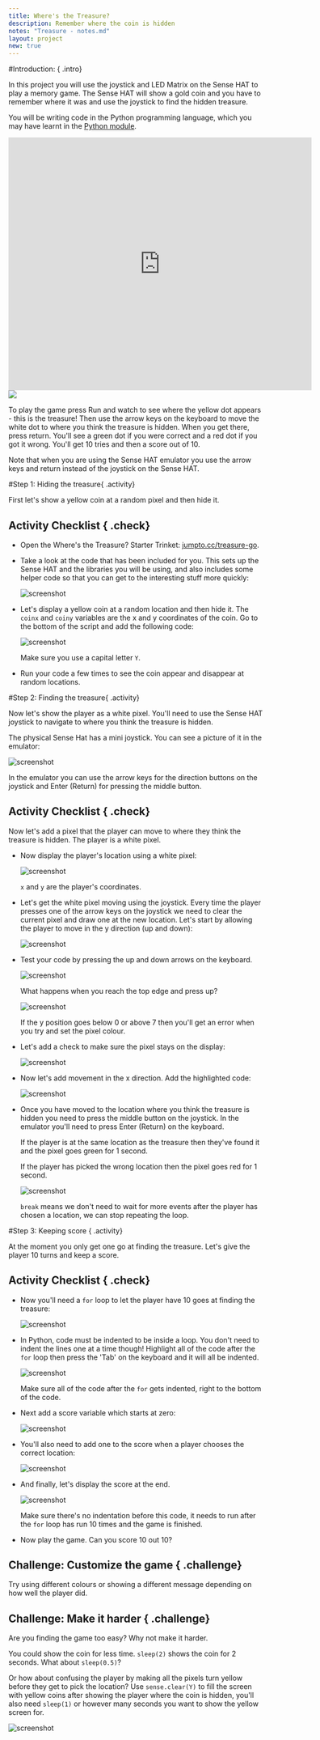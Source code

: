 ```yaml
---
title: Where's the Treasure?
description: Remember where the coin is hidden
notes: "Treasure - notes.md"
layout: project
new: true
---
```


#Introduction:  { .intro}

In this project you will use the joystick and LED Matrix on the Sense HAT to play a memory game. The Sense HAT will show a gold coin and you have to remember where it was and use the joystick to find the hidden treasure.

You will be writing code in the Python programming language, which you may have learnt in the [Python module](../../python/).

<div class="trinket">
<iframe src="https://trinket.io/embed/python/79ac6a377d?outputOnly=true&start=result" width="600" height="500" frameborder="0" marginwidth="0" marginheight="0" allowfullscreen>
</iframe>
<img src="images/treasure-final.png">
</div>

To play the game press Run and watch to see where the yellow dot appears - this is the treasure! Then use the arrow keys on the keyboard to move the white dot to where you think the treasure is hidden. When you get there, press return. You'll see a green dot if you were correct and a red dot if you got it wrong. You'll get 10 tries and then a score out of 10.

Note that when you are using the Sense HAT emulator you use the arrow keys and return instead of the joystick on the Sense HAT.


#Step 1: Hiding the treasure{ .activity}

First let's show a yellow coin at a random pixel and then hide it.  

## Activity Checklist { .check}

+ Open the Where's the Treasure? Starter Trinket: <a href="http://jumpto.cc/treasure-go" target="_blank">jumpto.cc/treasure-go</a>.

+ Take a look at the code that has been included for you. This sets up the Sense HAT and the libraries you will be using, and also includes some helper code so that you can get to the interesting stuff more quickly:

    ![screenshot](images/treasure-starter.png)

+ Let's display a yellow coin at a random location and then hide it. The `coinx` and `coiny` variables are the x and y coordinates of the coin. Go to the bottom of the script and add the following code:

    ![screenshot](images/treasure-coin.png)

    Make sure you use a capital letter `Y`.

+ Run your code a few times to see the coin appear and disappear at random locations. 


#Step 2: Finding the treasure{ .activity}

Now let's show the player as a white pixel. You'll need to use the Sense HAT joystick to navigate to where you think the treasure is hidden.

The physical Sense Hat has a mini joystick. You can see a picture of it in the emulator:

   ![screenshot](images/treasure-joystick.png)

In the emulator you can use the arrow keys for the direction buttons on the joystick and Enter (Return) for pressing the middle button.

## Activity Checklist { .check}

Now let's add a pixel that the player can move to where they think the treasure is hidden. The player is a white pixel.

+ Now display the player's location using a white pixel:

    ![screenshot](images/treasure-player.png)

    `x` and `y` are the player's coordinates.

+ Let's get the white pixel moving using the joystick. Every time the player presses one of the arrow keys on the joystick we need to clear the current pixel and draw one at the new location. Let's start by allowing the player to move in the y direction (up and down):

    ![screenshot](images/treasure-move-y.png)

+ Test your code by pressing the up and down arrows on the keyboard.

    ![screenshot](images/treasure-arrow-keys.png)

    What happens when you reach the top edge and press up?

    ![screenshot](images/treasure-error.png)

    If the y position goes below 0 or above 7 then you'll get an error when you try and set the pixel colour.

+ Let's add a check to make sure the pixel stays on the display:

   ![screenshot](images/treasure-move-check.png)


+ Now let's add movement in the x direction. Add the highlighted code:

    ![screenshot](images/treasure-move.png)


+ Once you have moved to the location where you think the treasure is hidden you need to press the middle button on the joystick. In the emulator you'll need to press Enter (Return) on the keyboard.

    If the player is at the same location as the treasure then they've found it and the pixel goes green for 1 second.

    If the player has picked the wrong location then the pixel goes red for 1 second.     

    ![screenshot](images/treasure-check.png)

    `break` means we don't need to wait for more events after the player has chosen a location, we can stop repeating the loop.


#Step 3: Keeping score { .activity}

At the moment you only get one go at finding the treasure. Let's give the player 10 turns and keep a score.

## Activity Checklist { .check}

+ Now you'll need a `for` loop to let the player have 10 goes at finding the treasure:

    ![screenshot](images/treasure-turns.png)

+ In Python, code must be indented to be inside a loop. You don't need to indent the lines one at a time though! Highlight all of the code after the `for` loop then press the 'Tab' on the keyboard and it will all be indented.

    ![screenshot](images/treasure-indent.png)

    Make sure all of the code after the `for` gets indented, right to the bottom of the code.

+ Next add a score variable which starts at zero:

    ![screenshot](images/treasure-score-variable.png)

+ You'll also need to add one to the score when a player chooses the correct location:

    ![screenshot](images/treasure-score.png)

+ And finally, let's display the score at the end.

    ![screenshot](images/treasure-show-score.png)

    Make sure there's no indentation before this code, it needs to run after the `for` loop has run 10 times and the game is finished.

 + Now play the game. Can you score 10 out 10?

## Challenge: Customize the game { .challenge}

Try using different colours or showing a different message depending on how well the player did.

## Challenge: Make it harder { .challenge}

Are you finding the game too easy? Why not make it harder.

You could show the coin for less time. `sleep(2)` shows the coin for 2 seconds. What about `sleep(0.5)`?

Or how about confusing the player by making all the pixels turn yellow before they get to pick the location? Use `sense.clear(Y)` to fill the screen with yellow coins after showing the player where the coin is hidden, you'll also need `sleep(1)` or however many seconds you want to show the yellow screen for.

![screenshot](images/treasure-challenge-coins.png)
